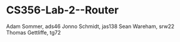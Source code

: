CS356-Lab-2--Router
===================

Adam Sommer, ads46
Jonno Schmidt, jas138
Sean Wareham, srw22
Thomas Gettliffe, tg72